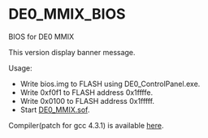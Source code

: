 # DE0_MMIX_BIOS
BIOS for DE0 MMIX

This version display banner message.

Usage:
* Write bios.img to FLASH using DE0_ControlPanel.exe.
* Write 0xf0f1 to FLASH address 0x1ffffe.
* Write 0x0100 to FLASH address 0x1fffff.
* Start [DE0_MMIX.sof](http://github.com/eiji-y/DE0_MMIX). 

Compiler(patch for gcc 4.3.1) is available [here](http://www007.upp.so-net.ne.jp/eiji-y/vmmmix/vmmmix.html).
